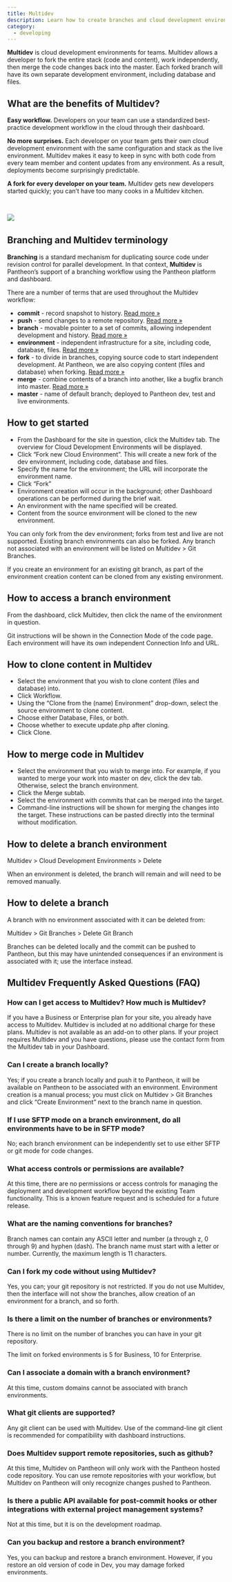 ```yaml
---
title: Multidev
description: Learn how to create branches and cloud development environments, to merge code into the development environment, and to manage data between environments.
category:
  - developing
---
```


**Multidev** is cloud development environments for teams. Multidev allows a developer to fork the entire stack (code and content), work independently, then merge the code changes back into the master. Each forked branch will have its own separate development environment, including database and files.

## What are the benefits of Multidev?

**Easy workflow.** Developers on your team can use a standardized best-practice development workflow in the cloud through their dashboard.

**No more surprises.** Each developer on your team gets their own cloud development environment with the same configuration and stack as the live environment. Multidev makes it easy to keep in sync with both code from every team member and content updates from any environment. As a result, deployments become surprisingly predictable.

**A fork for every developer on your team.** Multidev gets new developers started quickly; you can’t have too many cooks in a Multidev kitchen.

&nbsp;

![](/source/docs/assets/images/desk_images/170383)​

## Branching and Multidev terminology

**Branching** is a standard mechanism for duplicating source code under revision control for parallel development. In that context, **Multidev** is Pantheon’s support of a branching workflow using the Pantheon platform and dashboard.

There are a number of terms that are used throughout the Multidev workflow:

*   **commit** - record snapshot to history. [Read more »](http://gitref.org/basic/#commit)
*   **push** - send changes to a remote repository. [Read more »](http://gitref.org/remotes/#push)
*   **branch** - movable pointer to a set of commits, allowing independent development and history. [Read more »](http://git-scm.com/book/ch3-1.html)
*   **environment** - independent infrastructure for a site, including code, database, files. [Read more »](http://helpdesk.getpantheon.com/customer/portal/docs/articles/383609)
*   **fork** - to divide in branches, copying source code&nbsp;to start independent development. At Pantheon, we are also copying content (files and database) when forking. [Read more »](http://en.wikipedia.org/wiki/Fork_(software_development))
*   **merge** - combine contents of a&nbsp;branch into another, like a bugfix branch into master. [Read more »](http://gitref.org/branching/#merge)
*   **master** - name of default branch; deployed to Pantheon dev, test and live environments.

## How to get started

*   From the Dashboard for the site in question, click the Multidev tab. The overview for Cloud Development Environments will be displayed.
*   Click “Fork new Cloud Environment”. This will create a new fork of the dev environment, including code, database and files.
*   Specify the name for the environment; the URL will incorporate the environment name.
*   Click “Fork”
*   Environment creation will occur in the background; other Dashboard operations can be performed during the brief wait.
*   An environment with the name specified will be created.
*   Content from the source environment will be cloned to the new environment.

You can only fork from the dev environment; forks from test and live are not supported. Existing branch environments can also be forked. Any branch not associated with an environment will be listed on Multidev > Git Branches.

If you create an environment for an existing git branch, as part of the environment creation content can be cloned from any existing environment.

## How to access a branch environment

From the dashboard, click Multidev, then click the name of the environment in question.

Git instructions will be shown in the Connection Mode of the code page. Each environment will have its own independent Connection Info and URL.

## How to clone content in Multidev

*   Select the environment that you wish to clone content (files and database) into.
*   Click Workflow.
*   Using the “Clone from the (name) Environment” drop-down, select the source environment to clone content.
*   Choose either Database, Files, or both.
*   Choose whether to execute update.php after cloning.
*   Click Clone.

## How to merge code in Multidev

*   Select the environment that you wish to merge into. For example, if you wanted to merge your work into master on dev, click the dev tab. Otherwise, select the branch environment.
*   Click the Merge subtab.
*   Select the environment with commits that can be merged into the target.
*   Command-line instructions will be shown for merging the changes into the target. These instructions can be pasted directly into the terminal without modification.

## How to delete a branch environment

Multidev > Cloud Development Environments > Delete

When an environment is deleted, the branch will remain and will need to be removed manually.

## How to delete a branch

A branch with no environment associated with it can be deleted from:

Multidev > Git Branches > Delete Git Branch

Branches can be deleted locally and the commit can be pushed to Pantheon, but this may have unintended consequences if an environment is associated with it; use the interface instead.​

## Multidev Frequently Asked Questions (FAQ)

### How can I get access to Multidev? How much is Multidev?

If you have a Business or Enterprise plan for your site, you already have access to Multidev. Multidev is included at no additional charge for these plans. Multidev is not available as an add-on to other plans.&nbsp;If your project requires Multidev and you have questions, please use the contact form from the Multidev tab in your Dashboard.

### Can I create a branch locally?

Yes; if you create a branch locally and push it to Pantheon, it will be available on Pantheon to be associated with an environment. Environment creation is a manual process; you must click on Multidev > Git Branches and click “Create Environment” next to the branch name in question.

### If I use SFTP mode on a branch environment, do all environments have to be in SFTP mode?

No; each branch environment can be independently set to use either SFTP or git mode for code changes.

### What access controls or permissions are available?

At this time, there are no permissions or access controls for managing the deployment and development workflow beyond the existing Team functionality. This is a known feature request and is scheduled for a future release.

### What are the naming conventions for branches?

Branch names can contain any ASCII letter and number (a through z, 0 through 9) and hyphen (dash). The branch name must start with a letter or number. Currently, the maximum length is 11 characters.

### Can I fork&nbsp;my code&nbsp;without using Multidev?

Yes, you can; your git repository is not restricted. If you do not use Multidev, then the interface will not show the branches, allow creation of an environment for a branch, and so forth.

### Is there a limit on the number of branches or environments?

There is no limit on the number of branches you can have in your git repository.

The limit on forked environments&nbsp;is 5 for Business, 10 for Enterprise.

### Can I associate a domain with a branch environment?

At this time, custom domains cannot be associated with branch environments.

### What git clients are supported?

Any git client can be used with Multidev. Use of the command-line git client is recommended for compatibility with dashboard instructions.

### Does Multidev support remote repositories, such as github?

At this time, Multidev on Pantheon will only work with the Pantheon hosted code repository. You can use remote repositories with your workflow, but Multidev on Pantheon will only recognize changes pushed to Pantheon.

### Is there a public API available for post-commit hooks or other integrations with external project management systems?

Not at this time, but it is on the development roadmap.

### Can you backup and restore a branch environment?

Yes, you can backup and restore a branch environment. However, if you restore an old version of code in Dev, you may damage forked environments.
